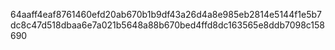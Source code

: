64aaff4eaf8761460efd20ab670b1b9df43a26d4a8e985eb2814e5144f1e5b7dc8c47d518dbaa6e7a021b5648a88b670bed4ffd8dc163565e8ddb7098c158690
